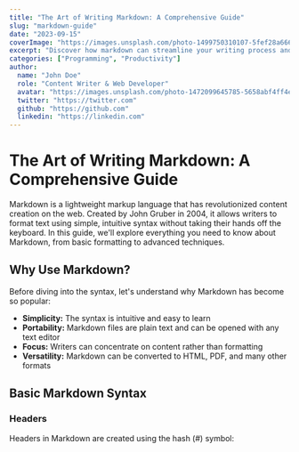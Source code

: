```yaml
---
title: "The Art of Writing Markdown: A Comprehensive Guide"
slug: "markdown-guide"
date: "2023-09-15"
coverImage: "https://images.unsplash.com/photo-1499750310107-5fef28a66643?ixlib=rb-4.0.3&auto=format&fit=crop&w=800&q=80"
excerpt: "Discover how markdown can streamline your writing process and make formatting a breeze. This guide covers everything from basic syntax to advanced features."
categories: ["Programming", "Productivity"]
author: 
  name: "John Doe"
  role: "Content Writer & Web Developer"
  avatar: "https://images.unsplash.com/photo-1472099645785-5658abf4ff4e?ixlib=rb-4.0.3&auto=format&fit=crop&w=100&h=100&q=80"
  twitter: "https://twitter.com"
  github: "https://github.com"
  linkedin: "https://linkedin.com"
---
```


# The Art of Writing Markdown: A Comprehensive Guide

Markdown is a lightweight markup language that has revolutionized content creation on the web. Created by John Gruber in 2004, it allows writers to format text using simple, intuitive syntax without taking their hands off the keyboard. In this guide, we'll explore everything you need to know about Markdown, from basic formatting to advanced techniques.

## Why Use Markdown?

Before diving into the syntax, let's understand why Markdown has become so popular:

- **Simplicity:** The syntax is intuitive and easy to learn
- **Portability:** Markdown files are plain text and can be opened with any text editor
- **Focus:** Writers can concentrate on content rather than formatting
- **Versatility:** Markdown can be converted to HTML, PDF, and many other formats

## Basic Markdown Syntax

### Headers

Headers in Markdown are created using the hash (#) symbol:

